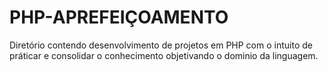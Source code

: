 # PHP-APREFEIÇOAMENTO
Diretório contendo desenvolvimento de projetos em PHP com o intuito de práticar e consolidar o conhecimento objetivando o dominio da linguagem.
